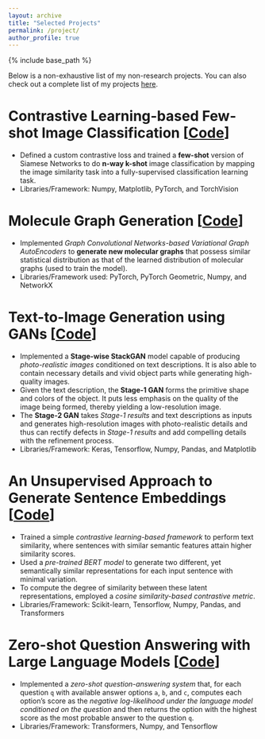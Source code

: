 ```yaml
---
layout: archive
title: "Selected Projects"
permalink: /project/
author_profile: true
---
```


{% include base_path %}

Below is a non-exhaustive list of my non-research projects. You can also check out a complete list of my projects [here](https://github.com/fork123aniket?tab=repositories).

Contrastive Learning-based Few-shot Image Classification   [[Code](https://github.com/fork123aniket/Visual-Contrastive-Learning-for-Few-shot-Image-Classification)]
======
- Defined a custom contrastive loss and trained a **few-shot** version of Siamese Networks to do **n-way k-shot**
image classification by mapping the image similarity task into a fully-supervised classification learning task.
- Libraries/Framework: Numpy, Matplotlib, PyTorch, and TorchVision

Molecule Graph Generation   [[Code](https://github.com/fork123aniket/Molecule-Graph-Generation)]
======
- Implemented *Graph Convolutional Networks-based Variational Graph AutoEncoders* to **generate new molecular graphs** that possess similar statistical distribution as that of the learned distribution of molecular graphs (used
to train the model).
- Libraries/Framework used: PyTorch, PyTorch Geometric, Numpy, and NetworkX
  
Text-to-Image Generation using GANs   [[Code](https://github.com/fork123aniket/Text-to-Image-Synthesis-using-StackGANs)]
======
- Implemented a **Stage-wise StackGAN** model capable of producing *photo-realistic images* conditioned on text
descriptions. It is also able to contain necessary details and vivid object parts while generating high-quality
images.
- Given the text description, the **Stage-1 GAN** forms the primitive shape and colors of the object. It puts less
emphasis on the quality of the image being formed, thereby yielding a low-resolution image.
- The **Stage-2 GAN** takes *Stage-1 results* and text descriptions as inputs and generates high-resolution images
with photo-realistic details and thus can rectify defects in *Stage-1 results* and add compelling details with the
refinement process.
- Libraries/Framework: Keras, Tensorflow, Numpy, Pandas, and Matplotlib

An Unsupervised Approach to Generate Sentence Embeddings   [[Code](https://github.com/fork123aniket/Contrastive-Learning-for-Sentence-Embeddings)]
======
- Trained a simple *contrastive learning-based framework* to perform text similarity, where sentences with
similar semantic features attain higher similarity scores.
- Used a *pre-trained BERT model* to generate two different, yet semantically similar representations for each
input sentence with minimal variation.
- To compute the degree of similarity between these latent representations, employed a *cosine similarity-based
contrastive metric*.
- Libraries/Framework: Scikit-learn, Tensorflow, Numpy, Pandas, and Transformers
  
Zero-shot Question Answering with Large Language Models   [[Code](https://github.com/fork123aniket/Zero-Shot-Question-Answering)]
======
- Implemented a *zero-shot question-answering system* that, for each question `q` with available answer options
`a`, `b`, and `c`, computes each option’s score as the *negative log-likelihood under the language model conditioned on the question* and then returns the option with the highest score as the most probable answer
to the question `q`.
- Libraries/Framework: Transformers, Numpy, and Tensorflow
